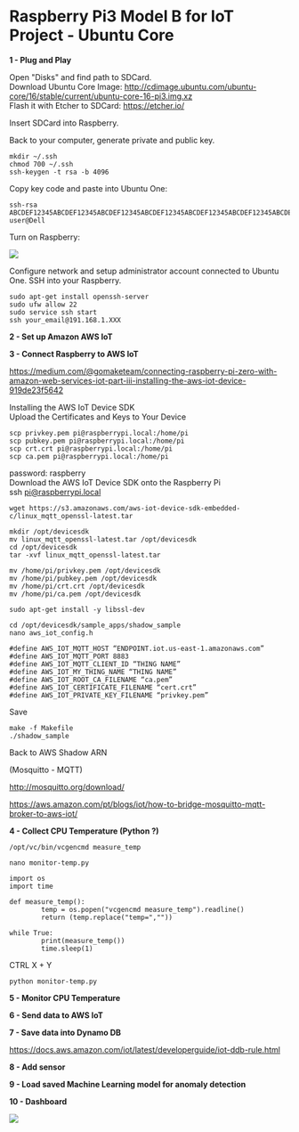 # Raspberry Pi3 Model B for IoT Project - Ubuntu Core

<b>1 - Plug and Play</b>  

Open "Disks" and find path to SDCard.  
Download Ubuntu Core Image: http://cdimage.ubuntu.com/ubuntu-core/16/stable/current/ubuntu-core-16-pi3.img.xz  
Flash it with Etcher to SDCard: https://etcher.io/  

Insert SDCard into Raspberry.  

Back to your computer, generate private and public key.

```
mkdir ~/.ssh
chmod 700 ~/.ssh
ssh-keygen -t rsa -b 4096
```  
Copy key code and paste into Ubuntu One:  

```
ssh-rsa ABCDEF12345ABCDEF12345ABCDEF12345ABCDEF12345ABCDEF12345ABCDEF12345ABCDEF12345ABCDEF12345ABCDEF12345ABCDEF12345ABCDEF12345 user@Dell
```

Turn on Raspberry:

<img src=https://github.com/RubensZimbres/Repo-2018/blob/master/Raspberry%20Pi3%20B%20-%20IoT%20Project/Pictures/raspberry_OK.png>  

Configure network and setup administrator account connected to Ubuntu One. SSH into your Raspberry. 

```
sudo apt-get install openssh-server
sudo ufw allow 22
sudo service ssh start
ssh your_email@191.168.1.XXX
```

<b>2 - Set up Amazon AWS IoT</b>  

<b>3 - Connect Raspberry to AWS IoT</b>  

https://medium.com/@gomaketeam/connecting-raspberry-pi-zero-with-amazon-web-services-iot-part-iii-installing-the-aws-iot-device-919de23f5642  

Installing the AWS IoT Device SDK  
Upload the Certificates and Keys to Your Device  
```
scp privkey.pem pi@raspberrypi.local:/home/pi
scp pubkey.pem pi@raspberrypi.local:/home/pi
scp crt.crt pi@raspberrypi.local:/home/pi
scp ca.pem pi@raspberrypi.local:/home/pi
```  

password: raspberry  
Download the AWS IoT Device SDK onto the Raspberry Pi  
ssh pi@raspberrypi.local  
```
wget https://s3.amazonaws.com/aws-iot-device-sdk-embedded-c/linux_mqtt_openssl-latest.tar  

mkdir /opt/devicesdk
mv linux_mqtt_openssl-latest.tar /opt/devicesdk
cd /opt/devicesdk
tar -xvf linux_mqtt_openssl-latest.tar  

mv /home/pi/privkey.pem /opt/devicesdk
mv /home/pi/pubkey.pem /opt/devicesdk
mv /home/pi/crt.crt /opt/devicesdk
mv /home/pi/ca.pem /opt/devicesdk  

sudo apt-get install -y libssl-dev

cd /opt/devicesdk/sample_apps/shadow_sample
nano aws_iot_config.h

#define AWS_IOT_MQTT_HOST “ENDPOINT.iot.us-east-1.amazonaws.com”
#define AWS_IOT_MQTT_PORT 8883
#define AWS_IOT_MQTT_CLIENT_ID “THING NAME”
#define AWS_IOT_MY_THING_NAME “THING NAME”
#define AWS_IOT_ROOT_CA_FILENAME “ca.pem”
#define AWS_IOT_CERTIFICATE_FILENAME “cert.crt”
#define AWS_IOT_PRIVATE_KEY_FILENAME “privkey.pem”
```  

Save  
```
make -f Makefile  
./shadow_sample
```  

Back to AWS
Shadow ARN  

(Mosquitto - MQTT)  

http://mosquitto.org/download/  

https://aws.amazon.com/pt/blogs/iot/how-to-bridge-mosquitto-mqtt-broker-to-aws-iot/  


<b>4 - Collect CPU Temperature (Python ?)</b>  

```
/opt/vc/bin/vcgencmd measure_temp

nano monitor-temp.py
```

```
import os
import time

def measure_temp():
        temp = os.popen("vcgencmd measure_temp").readline()
        return (temp.replace("temp=",""))

while True:
        print(measure_temp())
        time.sleep(1)
```  
CTRL X + Y  
```
python monitor-temp.py
```  

<b>5 - Monitor CPU Temperature</b>  

<b>6 - Send data to AWS IoT</b>  

<b>7 - Save data into Dynamo DB</b>  

https://docs.aws.amazon.com/iot/latest/developerguide/iot-ddb-rule.html  

<b>8 - Add sensor</b>  

<b>9 - Load saved Machine Learning model for anomaly detection</b>  

<b>10 - Dashboard</b>  

<img src=https://github.com/RubensZimbres/Repo-2018/blob/master/Raspberry%20Pi3%20B%20-%20IoT%20Project/Pictures/Raspberry_temp.png>
